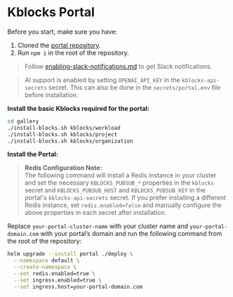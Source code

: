 # Kblocks Portal

Before you start, make sure you have:

1. Cloned the [portal repository](https://github.com/kblocksio/portal).
2. Run `npm i` in the root of the repository.

> Follow [enabling-slack-notifications.md](docs/enabling-slack-notifications.md) to get Slack notifications.

> AI support is enabled by setting `OPENAI_API_KEY` in the `kblocks-api-secrets` secret. This can also be done in the `secrets/portal.env` file before installation.

**Install the basic Kblocks required for the portal:**

```sh
cd gallery
./install-blocks.sh kblocks/workload
./install-blocks.sh kblocks/project
./install-blocks.sh kblocks/organization
```

**Install the Portal:**

> **Redis Configuration Note:**  
> The following command will install a Redis instance in your cluster and set the necessary `KBLOCKS_PUBSUB_*` properties in the `kblocks` secret and `KBLOCKS_PUBSUB_HOST` and `KBLOCKS_PUBSUB_KEY` in the portal's `kblocks-api-secrets` secret. If you prefer installing a different Redis instance, set `redis.enabled=false` and manually configure the above properties in each secret after installation.

Replace `your-portal-cluster-name` with your cluster name and `your-portal-domain.com` with your portal’s domain and run the following command from the root of the repository:

```sh
helm upgrade --install portal ./deploy \
  --namespace default \
  --create-namespace \
  --set redis.enabled=true \
  --set ingress.enabled=true \
  --set ingress.host=your-portal-domain.com
```
